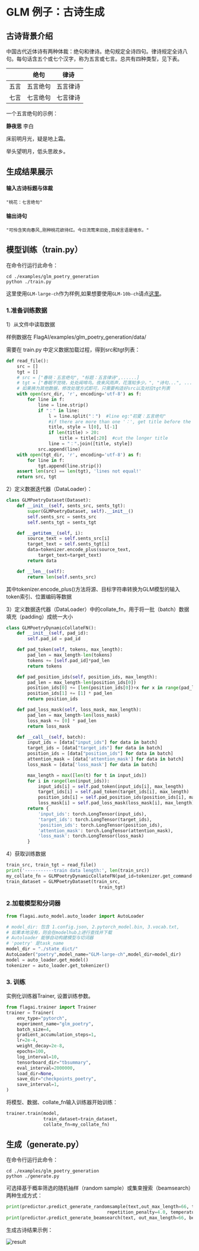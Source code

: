 # GLM 例子：古诗生成

## 古诗背景介绍
中国古代近体诗有两种体裁：绝句和律诗。绝句规定全诗四句。律诗规定全诗八句。每句话含五个或七个汉字，称为五言或七言。总共有四种类型，见下表。

|     | 绝句 | 律诗 |
|  ----  | ---- | ---- |
| 五言 | 五言绝句 | 五言律诗 |
| 七言 | 七言绝句 | 七言律诗 |

一个五言绝句的示例：

**静夜思** 李白

床前明月光，疑是地上霜。

举头望明月，低头思故乡。


## 生成结果展示
#### 输入古诗标题与体裁
```
"桃花：七言绝句"
```
#### 输出诗句
```
"可怜含笑向春风,刚种桃花欲待红。今日流莺来旧处,百般言语是墙东。"
```
## 模型训练（train.py）

在命令行运行此命令：
```commandline
cd ./examples/glm_poetry_generation
python ./train.py
```
这里使用`GLM-large-ch`作为样例,如果想要使用`GLM-10b-ch`请点[这里](https://model.baai.ac.cn/model-detail/100001)。
### 1.准备训练数据
1）从文件中读取数据

样例数据在 FlagAI/examples/glm_poetry_generation/data/

需要在 train.py 中定义数据加载过程，得到src和tgt列表：
```python
def read_file():
    src = []
    tgt = []
    # src = ["春晓：五言绝句", "标题：五言律诗",......]
    # tgt = ["春眠不觉晓，处处闻啼鸟。夜来风雨声，花落知多少。", "诗句...", ......]
    # 如果换为其他数据，修改处理方式即可，只需要构造好src以及对应tgt列表
    with open(src_dir, 'r', encoding='utf-8') as f:
        for line in f:
            line = line.strip()
            if "：" in line:
                l = line.split("：")  #line eg:"初夏：五言绝句"
                #if there are more than one '：', get title before the first '：'
                title, style = l[0], l[-1]
                if len(title) > 20:
                    title = title[:20]  #cut the longer title
                line = "：".join([title, style])
            src.append(line)
    with open(tgt_dir, 'r', encoding='utf-8') as f:
        for line in f:
            tgt.append(line.strip())
    assert len(src) == len(tgt), 'lines not equal!'
    return src, tgt
```
2）定义数据迭代器（DataLoader）：
```python
class GLMPoetryDataset(Dataset):
    def __init__(self, sents_src, sents_tgt):
        super(GLMPoetryDataset, self).__init__()
        self.sents_src = sents_src
        self.sents_tgt = sents_tgt

    def __getitem__(self, i):
        source_text = self.sents_src[i]
        target_text = self.sents_tgt[i]
        data=tokenizer.encode_plus(source_text,
            target_text=target_text)
        return data

    def __len__(self):
        return len(self.sents_src)
```
其中tokenizer.encode_plus()方法将源、目标字符串转换为GLM模型的输入token索引、位置编码等数据

3）定义数据迭代器（DataLoader）中的collate_fn，用于将一批（batch）数据填充（padding）成统一大小
```python
class GLMPoetryDynamicCollateFN():
    def __init__(self, pad_id):
        self.pad_id = pad_id

    def pad_token(self, tokens, max_length):
        pad_len = max_length-len(tokens)
        tokens += [self.pad_id]*pad_len
        return tokens

    def pad_position_ids(self, position_ids, max_length):
        pad_len = max_length-len(position_ids[0])
        position_ids[0] += [len(position_ids[0])+x for x in range(pad_len)]
        position_ids[1] += [1] * pad_len
        return position_ids

    def pad_loss_mask(self, loss_mask, max_length):
        pad_len = max_length-len(loss_mask)
        loss_mask += [0] * pad_len
        return loss_mask

    def __call__(self, batch):
        input_ids = [data["input_ids"] for data in batch]
        target_ids = [data["target_ids"] for data in batch]
        position_ids = [data["position_ids"] for data in batch]
        attention_mask = [data['attention_mask'] for data in batch]
        loss_mask = [data['loss_mask'] for data in batch]

        max_length = max([len(t) for t in input_ids])
        for i in range(len(input_ids)):
            input_ids[i] = self.pad_token(input_ids[i], max_length)
            target_ids[i] = self.pad_token(target_ids[i], max_length)
            position_ids[i] = self.pad_position_ids(position_ids[i], max_length)
            loss_mask[i] = self.pad_loss_mask(loss_mask[i], max_length)
        return {
            'input_ids': torch.LongTensor(input_ids),
            'target_ids': torch.LongTensor(target_ids),
            'position_ids': torch.LongTensor(position_ids),
            'attention_mask': torch.LongTensor(attention_mask),
            'loss_mask': torch.LongTensor(loss_mask)
        }
```
4）获取训练数据
```python
train_src, train_tgt = read_file()
print('-----------train data length:', len(train_src))
my_collate_fn = GLMPoetryDynamicCollateFN(pad_id=tokenizer.get_command('pad').Id)
train_dataset = GLMPoetryDataset(train_src,
                                   train_tgt)
```
### 2.加载模型和分词器

```python
from flagai.auto_model.auto_loader import AutoLoader

# model_dir: 包含 1.config.json, 2.pytorch_model.bin, 3.vocab.txt,
# 如果本地没有，则会在modelhub上进行查找并下载
# Autoloader 能够自动构建模型与切词器
# 'poetry' 是task_name
model_dir = "./state_dict/"
AutoLoader("poetry",model_name="GLM-large-ch",model_dir=model_dir)
model = auto_loader.get_model()
tokenizer = auto_loader.get_tokenizer()
```

### 3. 训练

实例化训练器Trainer, 设置训练参数。
```python
from flagai.trainer import Trainer
trainer = Trainer(
    env_type="pytorch",
    experiment_name="glm_poetry",
    batch_size=4,
    gradient_accumulation_steps=1,
    lr=2e-4,
    weight_decay=2e-8,
    epochs=100,
    log_interval=10,  
    tensorboard_dir="tbsummary",
    eval_interval=2000000,
    load_dir=None,
    save_dir="checkpoints_poetry",
    save_interval=1,
)
```
将模型、数据、collate_fn输入训练器开始训练：
```python
trainer.train(model,
              train_dataset=train_dataset,
              collate_fn=my_collate_fn)
```            




## 生成（generate.py）
在命令行运行此命令：
```commandline
cd ./examples/glm_poetry_generation
python ./generate.py
```
可选择基于概率筛选的随机抽样（random sample）或集束搜索（beamsearch）两种生成方式：
```python
print(predictor.predict_generate_randomsample(text,out_max_length=66, top_k=10, top_p=.1,
                                      repetition_penalty=4.0, temperature=1.2))
print(predictor.predict_generate_beamsearch(text, out_max_length=66, beam_size=10))
```


生成古诗结果示例：

![result](../docs/img/poetry_generation.png)

